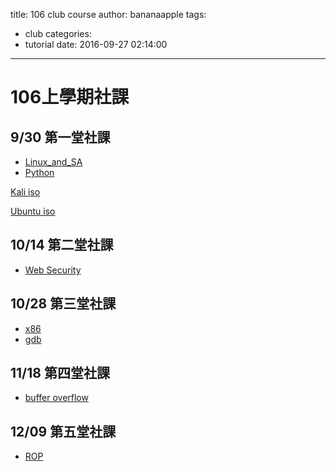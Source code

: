 title: 106 club course
author: bananaapple
tags:
  - club
categories:
  - tutorial
date: 2016-09-27 02:14:00
---
# 106上學期社課

## 9/30 第一堂社課

- [Linux_and_SA](https://drive.google.com/file/d/0B2dY3bAMpyESRy1nVUsyZ0lvQzQ/view?usp=sharing)
- [Python](https://speakerdeck.com/bananaappletw/python)

[Kali iso](http://cdimage.kali.org/kali-2016.2/kali-linux-2016.2-amd64.iso)

[Ubuntu iso](http://releases.ubuntu.com/16.04.1/ubuntu-16.04.1-desktop-amd64.iso)

## 10/14 第二堂社課

- [Web Security]()

## 10/28 第三堂社課

- [x86]()
- [gdb]()

## 11/18 第四堂社課

- [buffer overflow]()

## 12/09 第五堂社課

- [ROP]()